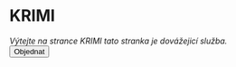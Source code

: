 <!DOCTYPE html>
<html lang="cs">
<head>
    <meta charset="UTF-8">
    <meta name="viewport" content="width=device-width, initial-scale=1.0">
    <link rel="stylesheet" href="styles.css">
</head>
<body>


<h1>KRIMI</h1>
<em>Výtejte na strance KRIMI  tato stranka je dovážejicí služba.</em>
<br>
<button id="myButton">Objednat</button>
</br>

<script>
    document.getElementById('myButton').addEventListener('click', function() {
        window.open('file:///C:/Users/Michal/Documents/Moje%20S.A.V%20Antivirusy/kontakt.html', '_blank');
    });
</script>

</body>
</html>
